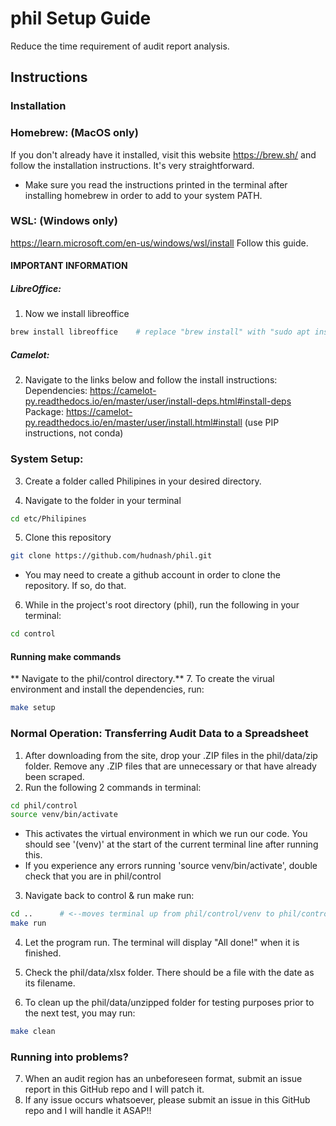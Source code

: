 # phil Setup Guide
Reduce the time requirement of audit report analysis.
## Instructions
### Installation

### Homebrew: (MacOS only)
If you don't already have it installed, visit this website https://brew.sh/ and follow the installation instructions. It's very straightforward. 
- Make sure you read the instructions printed in the terminal after installing homebrew in order to add to your system PATH. 


### WSL: (Windows only)
https://learn.microsoft.com/en-us/windows/wsl/install Follow this guide.

#### IMPORTANT INFORMATION

##### LibreOffice:
1. Now we install libreoffice
```bash
brew install libreoffice    # replace "brew install" with "sudo apt install" on Linux
```
##### Camelot:
2. Navigate to the links below and follow the install instructions: 
Dependencies: https://camelot-py.readthedocs.io/en/master/user/install-deps.html#install-deps
Package: https://camelot-py.readthedocs.io/en/master/user/install.html#install (use PIP instructions, not conda)


### System Setup:
3. Create a folder called Philipines in your desired directory.   

4. Navigate to the folder in your terminal 
```bash
cd etc/Philipines
```

5. Clone this repository
```bash
git clone https://github.com/hudnash/phil.git
```
- You may need to create a github account in order to clone the repository. If so, do that. 

6. While in the project's root directory (phil), run the following in your terminal:
```bash
cd control
```
#### Running make commands 
** Navigate to the phil/control directory.**
7. To create the virual environment and install the dependencies, run:
```bash
make setup
```
### Normal Operation: Transferring Audit Data to a Spreadsheet
1. After downloading from the site, drop your .ZIP files in the phil/data/zip folder. Remove any .ZIP files that are unnecessary or that have already been scraped.
2. Run the following 2 commands in terminal:
```bash
cd phil/control
source venv/bin/activate
```
- This activates the virtual environment in which we run our code. You should see '(venv)' at the start of the current terminal line after running this.
- If you experience any errors running 'source venv/bin/activate', double check that you are in phil/control

3. Navigate back to control & run make run: 
```bash
cd ..      # <--moves terminal up from phil/control/venv to phil/control
make run 
```
4. Let the program run. The terminal will display "All done!" when it is finished.

5. Check the phil/data/xlsx folder. There should be a file with the date as its filename.

6. To clean up the phil/data/unzipped folder for testing purposes prior to the next test, you may run:
```bash
make clean
```
### Running into problems?
7. When an audit region has an unbeforeseen format, submit an issue report in this GitHub repo and I will patch it.
8. If any issue occurs whatsoever, please submit an issue in this GitHub repo and I will handle it ASAP!!
